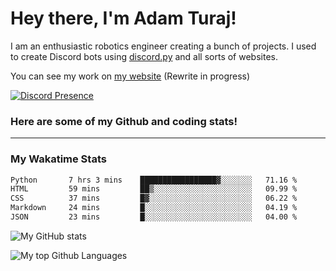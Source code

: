 # Hey there, I'm Adam Turaj!

I am an enthusiastic robotics engineer creating a bunch of projects. I used to create Discord bots using [discord.py](https://github.com/Rapptz/discord.py) and all sorts of websites.

You can see my work on [my website](https://adamturaj.com) (Rewrite in progress)

[![Discord Presence](https://lanyard.cnrad.dev/api/374147012599218176)](https://discord.com/users/374147012599218176)

### Here are some of my Github and coding stats!

---
### My Wakatime Stats
<!--START_SECTION:waka-->

```txt
Python       7 hrs 3 mins    █████████████████▓░░░░░░░   71.16 %
HTML         59 mins         ██▒░░░░░░░░░░░░░░░░░░░░░░   09.99 %
CSS          37 mins         █▓░░░░░░░░░░░░░░░░░░░░░░░   06.22 %
Markdown     24 mins         █░░░░░░░░░░░░░░░░░░░░░░░░   04.19 %
JSON         23 mins         █░░░░░░░░░░░░░░░░░░░░░░░░   04.00 %
```

<!--END_SECTION:waka-->

![My GitHub stats](https://github-readme-stats.vercel.app/api?username=AdamTuraj&count_private=true&theme=dark)

![My top Github Languages](https://github-readme-stats.vercel.app/api/top-langs/?username=AdamTuraj&layout=compact&count_private=true&theme=dark)

